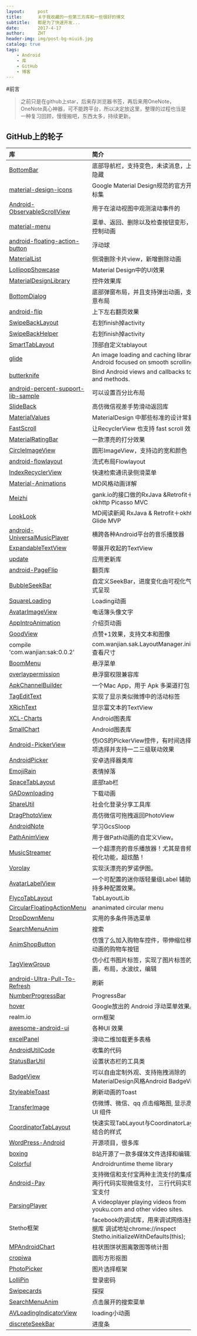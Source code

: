 ```yaml
---
layout:     post
title:      关于我收藏的一些第三方库和一些很好的博文
subtitle:   都是为了快速开发...
date:       2017-4-17
author:     ZHT
header-img: img/post-bg-miui6.jpg
catalog: true
tags:
    - Android
    - 库
    - GitHub
	- 博客
---
```




#前言 

> 之前只是在github上star，后来存浏览器书签，再后来用OneNote，OneNote真心神器，可不能跨平台，所以决定放这里，整理的过程也当是一种复习回顾，慢慢搬吧，东西太多，持续更新。


## GitHub上的轮子


| 库                                        | 简介                                       | 备注                                       |
| :--------------------------------------- | :--------------------------------------- | :--------------------------------------- |
| [BottomBar](https://github.com/roughike/BottomBar) | 底部导航栏，支持变色，未读消息，上滚动隐藏                    |                                          |
| [material-design-icons](https://github.com/google/material-design-icons) | Google Material Design规范的官方开源图标集         |                                          |
| [Android-ObservableScrollView](https://github.com/ksoichiro/Android-ObservableScrollView) | 用于在滚动视图中观测滚动事件的                          |                                          |
| [material-menu](https://github.com/balysv/material-menu) | 菜单、返回、删除以及检查按钮变形，完全控制动画                  |                                          |
| [android-floating-action-button](https://github.com/futuresimple/android-floating-action-button) | 浮动球                                      |                                          |
| [MaterialList](https://github.com/dexafree/MaterialList) | 侧滑删除卡片view，新增删除动画                        |                                          |
| [LollipopShowcase](https://github.com/mikepenz/LollipopShowcase) | Material Design中的UI效果                    |                                          |
| [MaterialDesignLibrary](https://github.com/navasmdc/MaterialDesignLibrary) | 控件效果库                                    |                                          |
| [BottomDialog](https://github.com/shaohui10086/BottomDialog) | 底部弹窗布局，并且支持弹出动画，支持任意布局                   |                                          |
| [android-flip](https://github.com/openaphid/android-flip) | 上下左右翻页效果                                 |                                          |
| [SwipeBackLayout](https://github.com/ikew0ng/SwipeBackLayout) | 右划finish掉activity                        |                                          |
| [SwipeBackHelper](https://github.com/Jude95/SwipeBackHelper) | 右划finish掉activity                        |                                          |
| [SmartTabLayout](https://github.com/ogaclejapan/SmartTabLayout) | 顶部自定义tablayout                           |                                          |
| [glide](https://github.com/bumptech/glide) | An image loading and caching library for Android focused on smooth scrolling |                                          |
| [butterknife](https://github.com/JakeWharton/butterknife) | Bind Android views and callbacks to fields and methods. |                                          |
| [android-percent-support-lib-sample](https://github.com/JulienGenoud/android-percent-support-lib-sample) | 可以设置百分比布局                                |                                          |
| [SlideBack](https://github.com/oubowu/SlideBack) | 高仿微信视差手势滑动返回库                            |                                          |
| [MaterialValues](https://github.com/AoDevBlue/MaterialValues) | MaterialDesign 中那些标准的设计常量                |                                          |
| [FastScroll](https://github.com/L4Digital/FastScroll) | 让RecyclerView 也支持 fast scroll 效果。        |                                          |
| [MaterialRatingBar](https://github.com/DreaminginCodeZH/MaterialRatingBar) | 一款漂亮的打分效果                                |                                          |
| [CircleImageView](https://github.com/hdodenhof/CircleImageView) | 圆形ImageView，支持边的宽和颜色                     |                                          |
| [android-flowlayout](https://github.com/ApmeM/android-flowlayout) | 流式布局Flowlayout                           |                                          |
| [IndexRecyclerView](https://github.com/jiang111/IndexRecyclerView) | 快速检索通讯录侧滑菜单                              |                                          |
| [Material-Animations](https://github.com/lgvalle/Material-Animations) | MD风格动画详解                                 |                                          |
| [Meizhi](https://github.com/drakeet/Meizhi) | gank.io的接口做的RxJava &Retrofit＋okhttp  Picasso  MVC |                                          |
| [LookLook](https://github.com/xinghongfei/LookLook) | MD阅读新闻  RxJava & Retrofit＋okhttp  Glide    MVP |                                          |
| [android-UniversalMusicPlayer](https://github.com/googlesamples/android-UniversalMusicPlayer) | 横跨各种Android平台的音乐播放器                      |                                          |
| [ExpandableTextView](https://github.com/Chen-Sir/ExpandableTextView) | 带展开收起的TextView                           |                                          |
| [update](https://github.com/czy1121/update) | 应用更新库                                    |                                          |
| [android-PageFlip](https://github.com/eschao/android-PageFlip) | 翻页库                                      |                                          |
| [BubbleSeekBar](https://github.com/woxingxiao/BubbleSeekBar) | 自定义SeekBar，进度变化由可视化气泡样式呈现                |                                          |
| [SquareLoading](https://github.com/yuweiguocn/SquareLoading) | Loading动画                                |                                          |
| [AvatarImageView](https://github.com/Carbs0126/AvatarImageView) | 电话簿头像文字                                  |                                          |
| [AppIntroAnimation](https://github.com/TakeoffAndroid/AppIntroAnimation) | 介绍页动画                                    |                                          |
| [GoodView](https://github.com/venshine/GoodView) | 点赞+1效果，支持文本和图像                           |                                          |
| compile 'com.wanjian:sak:0.0.2'          | com.wanjian.sak.LayoutManager.init(this);查看尺寸 |                                          |
| [BoomMenu](https://github.com/Nightonke/BoomMenu) | 悬浮菜单                                     |                                          |
| [overlaypermission](https://github.com/czy1121/overlaypermission) | 悬浮窗权限兼容库                                 |                                          |
| [ApkChannelBuilder](https://github.com/baoyongzhang/ApkChannelBuilder) | 一个Mac App，用于 Apk 多渠道打包                   |                                          |
| [TagEditText](https://github.com/limedroid/TagEditText) | 实现了显示类似微博中的活动标签                          |                                          |
| [XRichText](https://github.com/limedroid/XRichText) | 显示富文本的TextView                           |                                          |
| [XCL-Charts](https://github.com/xcltapestry/XCL-Charts) | Android图表库                               |                                          |
| [SmallChart](https://github.com/Idtk/SmallChart) | Android图表库                               |                                          |
| [Android-PickerView](https://github.com/saiwu-bigkoo/Android-PickerView) | 仿iOS的PickerView控件，有时间选择和选项选择并支持一二三级联动效果  |                                          |
| [AndroidPicker](https://github.com/gzu-liyujiang/AndroidPicker) | 安卓选择器类库                                  |                                          |
| [EmojiRain](https://github.com/Luolc/EmojiRain) | 表情掉落                                     |                                          |
| [SpaceTabLayout](https://github.com/thelong1EU/SpaceTabLayout) | 底部tab栏                                   |                                          |
| [GADownloading](https://github.com/Ajian-studio/GADownloading) | 下载动画                                     |                                          |
| [ShareUtil](https://github.com/shaohui10086/ShareUtil) | 社会化登录分享工具库                               |                                          |
| [DragPhotoView](https://github.com/githubwing/DragPhotoView) | 高仿微信可拖拽返回PhotoView                       |                                          |
| [AndroidNote](https://github.com/GcsSloop/AndroidNote) | 学习GcsSloop                               |                                          |
| [PathAnimView](https://github.com/mcxtzhang/PathAnimView) | 用于做Path动画的自定义View。                       |                                          |
| [MusicStreamer](https://github.com/harjot-oberai/MusicStreamer) | 一个超漂亮的音乐播放器！尤其是音频的可视化功能，超炫酷！             |                                          |
| [Vorolay](https://github.com/Quatja/Vorolay) | 实现沃漂亮的罗诺伊图。                              |                                          |
| [AvatarLabelView](https://github.com/yanbober/AvatarLabelView) | 一个可配置的迷你版轻量级Label 辅助类，支持多种配置效果。          |                                          |
| [FlycoTabLayout](https://github.com/H07000223/FlycoTabLayout) | TabLayoutLib                             |                                          |
| [CircularFloatingActionMenu](https://github.com/oguzbilgener/CircularFloatingActionMenu) | ananimated circular menu                 |                                          |
| [DropDownMenu](https://github.com/dongjunkun/DropDownMenu) | 实用的多条件筛选菜单                               |                                          |
| [SearchMenuAnim](https://github.com/kongnanlive/SearchMenuAnim) | 搜索                                       |                                          |
| [AnimShopButton](https://github.com/mcxtzhang/AnimShopButton) | 仿饿了么加入购物车控件，带伸缩位移旋转动画的购物车按钮              |                                          |
| [TagViewGroup](https://github.com/shellljx/TagViewGroup) | 仿小红书图片标签，实现了图片标签的动画，布局，水波纹，编辑            |                                          |
| [android-Ultra-Pull-To-Refresh](https://github.com/liaohuqiu/android-Ultra-Pull-To-Refresh) | 刷新                                       |                                          |
| [NumberProgressBar](https://github.com/daimajia/NumberProgressBar) | ProgressBar                              |                                          |
| [hover](https://github.com/google/hover) | Google放出的 Android 浮动菜单效果。                |                                          |
| realm.io                                 | orm框架                                    |                                          |
| [awesome-android-ui](https://github.com/wasabeef/awesome-android-ui) | 各种UI 效果                                  |                                          |
| [excelPanel](https://github.com/zhouchaoyuan/excelPanel) | 滑动二维加载更多表格                               |                                          |
| [AndroidUtilCode](https://github.com/Blankj/AndroidUtilCode) | 收集的代码                                    |                                          |
| [StatusBarUtil](https://github.com/laobie/StatusBarUtil) | 设置状态栏的工具类                                |                                          |
| [BadgeView](https://github.com/qstumn/BadgeView) | 可以自由定制外观、支持拖拽消除的MaterialDesign风格Android BadgeView |                                          |
| [StyleableToast](https://github.com/Muddz/StyleableToast) | 刷新动画的Toast                               |                                          |
| [TransferImage](https://github.com/Hitomis/TransferImage) | 仿微博、微信、qq 点击缩略图, 显示高清图 UI 组件             |                                          |
| [CoordinatorTabLayout](https://github.com/hugeterry/CoordinatorTabLayout) | 快速实现TabLayout与CoordinatorLayout相结合的样式    |                                          |
| [WordPress-Android](https://github.com/wordpress-mobile/WordPress-Android) | 开源项目，很多库                                 |                                          |
| [boxing](https://github.com/Bilibili/boxing) | B站开源了一款多媒体文件选择和编辑工具。                     |                                          |
| [Colorful](https://github.com/garretyoder/Colorful) | Androidruntime theme library             |                                          |
| [Android-Pay](https://github.com/mayubao/Android-Pay) | 支持微信和支付宝两种主流支付的集成库，两行代码实现微信支付， 三行代码实现支付宝支付 |                                          |
| [ParsingPlayer](https://github.com/TedaLIEz/ParsingPlayer) | A videoplayer playing videos from youku.com and other video sites. |                                          |
| Stetho框架                                 | facebook的调试库，用来调试网络连接和数据库 调试地址chrome://inspect    Stetho.initializeWithDefaults(this); | compile'com.facebook.stetho:stetho:1.4.2'    compile'com.facebook.stetho:stetho-okhttp3:1.4.2' |
| [MPAndroidChart](https://github.com/PhilJay/MPAndroidChart) | 柱状图饼状图离散图等统计图                            |                                          |
| [cropiwa](https://github.com/steelkiwi/cropiwa) | 圆形方形抠图                                   |                                          |
| [PhotoPicker](https://github.com/donglua/PhotoPicker) | 图片选择框架                                   |                                          |
| [LolliPin](https://github.com/OrangeGangsters/LolliPin) | 登录密码                                     |                                          |
| [Swipecards](https://github.com/Diolor/Swipecards) | 探探                                       |                                          |
| [SearchMenuAnim](https://github.com/kongnanlive/SearchMenuAnim) | 点击展开的搜索菜单                                |                                          |
| [AVLoadingIndicatorView](https://github.com/81813780/AVLoadingIndicatorView) | loading小动画                               |                                          |
| [discreteSeekBar](https://github.com/AnderWeb/discreteSeekBar) | 进度条                                      |                                          |

